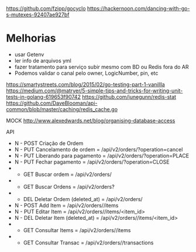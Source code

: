 https://github.com/fzipp/gocyclo
https://hackernoon.com/dancing-with-go-s-mutexes-92407ae927bf
# Melhorias #

* usar Getenv
* ler info de arquivos yml
* fazer tratamento para serviço subir mesmo com BD ou Redis fora do AR
* Podemos validar o canal pelo owner, LogicNumber, pin, etc

https://smartystreets.com/blog/2015/02/go-testing-part-1-vanillla
https://medium.com/@matryer/5-simple-tips-and-tricks-for-writing-unit-tests-in-golang-619653f90742
https://github.com/junegunn/redis-stat
https://github.com/DaveBlooman/api-common/blob/master/caching/redis_cache.go

MOCK
http://www.alexedwards.net/blog/organising-database-access

API
* N - POST Criação de Ordem
* N - PUT Cancelamento de ordem = /api/v2/orders/<id>?operation=cancel
* N - PUT Liberando para pagamento = /api/v2/orders/<id>?operation=PLACE
* N - PUT Fechar pagamento = /api/v2/orders/<id>?operation=CLOSE
* - GET Buscar ordem = /api/v2/orders/<id>
* - GET Buscar Ordens = /api/v2/orders?<parameters>
* - DEL Deletar Ordem (deleted_at) = /api/v2/orders/<id>
* N - POST Add Item = /api/v2/orders/<id>/items
* N - PUT Editar Item = /api/v2/orders/<id>/items/<item_id>
* N - DEL Deletar Item (deleted_at) = /api/v2/orders/<id>/items/<item_id>
* - GET Consultar Items = /api/v2/orders/<id>/items
* - GET Consultar Transac = /api/v2/orders/<id>/transactions
